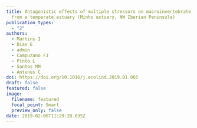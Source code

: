 ```yaml
---
title: Antagonistic effects of multiple stressors on macroinvertebrate biomass
  from a temperate estuary (Minho estuary, NW Iberian Peninsula)
publication_types:
  - "2"
authors:
  - Martins I
  - Dias E
  - admin
  - Campuzano FJ
  - Pinto L
  - Santos MM
  - Antunes C
doi: https://doi.org/10.1016/j.ecolind.2019.01.065
draft: false
featured: false
image:
  filename: featured
  focal_point: Smart
  preview_only: false
date: 2019-02-06T11:29:28.635Z
---
```


